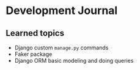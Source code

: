 # Development Journal

## Learned topics
- Django custom `manage.py` commands
- Faker package
- Django ORM basic modeling and doing queries